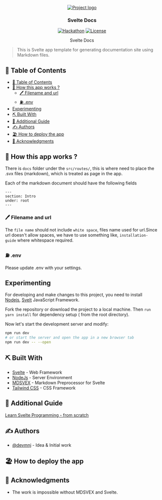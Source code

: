 <p align="center">
  <a href="" rel="noopener">
 <img src="https://i.imgur.com/AZ2iWek.png" alt="Project logo"></a>
</p>
<h3 align="center">Svelte Docs</h3>

<div align="center">

[![Hackathon](https://img.shields.io/badge/svelt-docs-docs.svg)](http://hackathon.url.com)
[![License](https://img.shields.io/badge/license-MIT-blue.svg)](LICENSE.md)

</div>
 

<p align="center">Svelte Docs  

>  This is Svelte app template for generating documentation site using Markdown files. 
    <br> 
</p>

## 📝 Table of Contents
- [📝 Table of Contents](#-table-of-contents)
- [🚂 How this app works ?  <a name = "how"></a>](#-how-this-app-works---)
  - [🖊️ Filename and  url <a name="url"/>](#️-filename-and--url-a-nameurl)
  - [⛽ .env <a name="env"/>](#-env-a-nameenv)
- [Experimenting <a name = "develop"></a>](#experimenting-)
- [⛏️ Built With <a name = "tech_stack"></a>](#️-built-with-)
- [🔷 Additional Guide](#-additional-guide)
- [✍️ Authors <a name = "authors"></a>](#️-authors-)
- [🏖️ How to deploy the app <a name="deploy"></a>](#️-how-to-deploy-the-app-)
- [🎉 Acknowledgments <a name = "acknowledgments"></a>](#-acknowledgments-)
## 🚂 How this app works ?  <a name = "how"></a>
There is `docs` folder under the `src/routes/`, this is where need to place the .svx files (markdown), which is treated as page in the app. 

Each of the markdown document should have the following fields 
```
---
section: Intro
under: root 
---
```

### 🖊️ Filename and  url <a name="url"/>
The `file name` should not include `white space`,  files name used for url.Since url doesn't allow spaces, we have to use something like, `installation-guide` where whitespace required.
### ⛽ .env <a name="env"/>
Please update .env with your settings. 
##   Experimenting <a name = "develop"></a>

For developing and make changes to this project, you need to install [Nodejs](https://nodejs.org/en/), [Svelt](https://svelte.dev/) JavaScript Framework.

Fork the repository or download the project to a local machine. Then `run yarn install` for dependency setup ( from the root directory).

Now let's start the development server and modify:

```bash
npm run dev
# or start the server and open the app in a new browser tab
npm run dev -- --open
```
## ⛏️ Built With <a name = "tech_stack"></a>

- [Svelte](https://svelte.dev/) - Web Framework
- [NodeJs](https://nodejs.org/en/) - Server Environment
- [MDSVEX](https://mdsvex.com/) - Markdown Preprocessor for Svelte
- [Tailwind CSS](https://tailwindcss.com/) - CSS Framework

## 🔷 Additional Guide

 [Learn Svelte Programming - from scratch ](http://javascriptsu.wordpress.com/tag/svelte)
 
## ✍️ Authors <a name = "authors"></a>

- [@devmnj](https://github.com/devmnj) - Idea & Initial work

## 🏖️ How to deploy the app <a name="deploy"></a>
## 🎉 Acknowledgments <a name = "acknowledgments"></a>

- The work is impossible without MDSVEX and Svelte.

